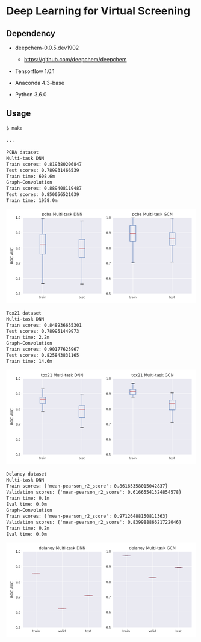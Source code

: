 Deep Learning for Virtual Screening
===================================

Dependency
----------

- deepchem-0.0.5.dev1902
    * https://github.com/deepchem/deepchem

- Tensorflow 1.0.1

- Anaconda 4.3-base

- Python 3.6.0

Usage
-----

    $ make
    
    ...
     
    PCBA dataset
    Multi-task DNN
    Train scores: 0.819380206847
    Test scores: 0.789931466539
    Train time: 608.6m
    Graph-Convolution
    Train scores: 0.889408119487
    Test scores: 0.850056521039
    Train time: 1958.0m

![pcba plot](https://raw.githubusercontent.com/ktaneishi/dlvs/master/log/pcba.png)

    Tox21 dataset
    Multi-task DNN
    Train scores: 0.848936655301
    Test scores: 0.789951449973
    Train time: 2.2m
    Graph-Convolution
    Train scores: 0.90177625967
    Test scores: 0.825843831165
    Train time: 14.6m

![tox21 plot](https://raw.githubusercontent.com/ktaneishi/dlvs/master/log/tox21.png)

    Delaney dataset
    Multi-task DNN
    Train scores: {'mean-pearson_r2_score': 0.86165358015042837}
    Validation scores: {'mean-pearson_r2_score': 0.61665541324854578}
    Train time: 0.1m
    Eval time: 0.0m
    Graph-Convolution
    Train scores: {'mean-pearson_r2_score': 0.97126488150811363}
    Validation scores: {'mean-pearson_r2_score': 0.83998886621722046}
    Train time: 0.2m
    Eval time: 0.0m

![delaney plot](https://raw.githubusercontent.com/ktaneishi/dlvs/master/log/delaney.png)

